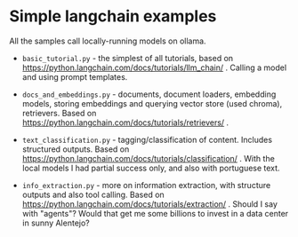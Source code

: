 # Simple langchain examples

All the samples call locally-running models on ollama.

- `basic_tutorial.py` - the simplest of all tutorials, based on https://python.langchain.com/docs/tutorials/llm_chain/ . Calling a model and using prompt templates.

- `docs_and_embeddings.py` - documents, document loaders, embedding models, storing embeddings and querying vector store (used chroma), retrievers. Based on https://python.langchain.com/docs/tutorials/retrievers/ .

- `text_classification.py` - tagging/classification of content. Includes structured outputs. Based on https://python.langchain.com/docs/tutorials/classification/ . With the local models I had partial success only, and also with portuguese text.

- `info_extraction.py` - more on information extraction, with structure outputs and also tool calling. Based on https://python.langchain.com/docs/tutorials/extraction/ . Should I say with "agents"? Would that get me some billions to invest in a data center in sunny Alentejo?